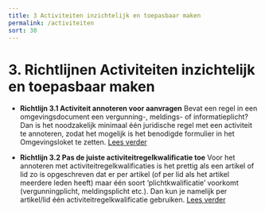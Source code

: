 ```yaml
---
title: 3 Activiteiten inzichtelijk en toepasbaar maken
permalink: /activiteiten
sort: 30
---
```


# 3. Richtlijnen Activiteiten inzichtelijk en toepasbaar maken

- **Richtlijn 3.1 Activiteit annoteren voor aanvragen**
Bevat een regel in een omgevingsdocument een vergunning-, meldings- of informatieplicht? Dan is het noodzakelijk minimaal één juridische regel met een activiteit te annoteren, zodat het mogelijk is het benodigde formulier in het Omgevingsloket te zetten. [Lees verder](Richtlijn_3.1.md)

- **Richtlijn 3.2 Pas de juiste activiteitregelkwalificatie toe**
Voor het annoteren met activiteitregelkwalificaties is het prettig als een artikel of lid zo is opgeschreven dat er per artikel (of per lid als het artikel meerdere leden heeft) maar één soort ‘plichtkwalificatie’ voorkomt (vergunningplicht, meldingsplicht etc.). Dan kun je namelijk per artikel/lid één activiteitregelkwalificatie gebruiken. [Lees verder](Richtlijn_3.2.md)
